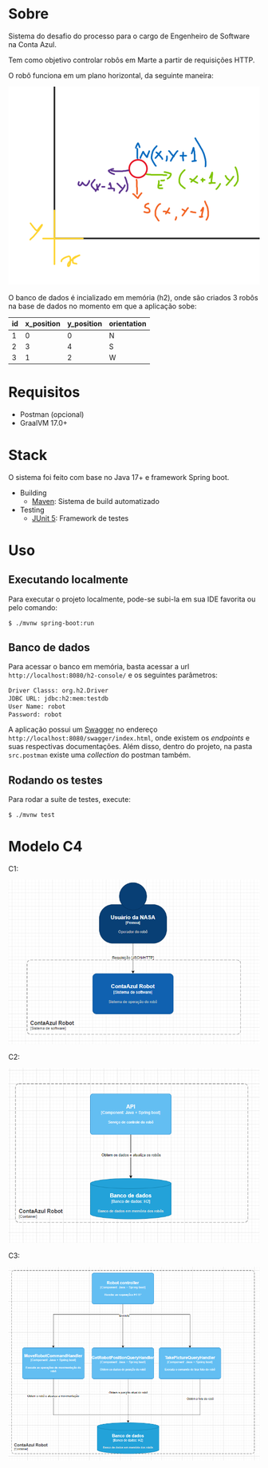 # Sobre

Sistema do desafio do processo para o cargo de Engenheiro de Software na Conta Azul. 

Tem como objetivo controlar robôs em Marte a partir de requisições HTTP.

O robô funciona em um plano horizontal, da seguinte maneira:

![img.png](img.png)

O banco de dados é incializado em memória (h2), onde são criados 3 robôs na base de dados no momento 
em que a aplicação sobe:

| id | x_position | y_position | orientation |
|----|------------|------------|-------------|
| 1  | 0          | 0          | N           |
| 2  | 3          | 4          | S           |
| 3  | 1          | 2          | W           |

# Requisitos

* Postman (opcional)
* GraalVM 17.0+

# Stack

O sistema foi feito com base no Java 17+ e framework Spring boot.

* Building
    * [Maven](https://maven.apache.org/guides/index.html): Sistema de build automatizado
* Testing
    * [JUnit 5](https://junit.org/junit5/docs/current/user-guide/): Framework de testes


# Uso

## Executando localmente

Para executar o projeto localmente, pode-se subi-la em sua IDE favorita ou pelo comando:

```
$ ./mvnw spring-boot:run
```

## Banco de dados
Para acessar o banco em memória, basta acessar a url `http://localhost:8080/h2-console/` e os seguintes parâmetros:

```
Driver Classs: org.h2.Driver
JDBC URL: jdbc:h2:mem:testdb
User Name: robot
Password: robot
```


A aplicação possui um [Swagger](https://swagger.io/) no endereço `http://localhost:8080/swagger/index.html`, 
onde existem os _endpoints_ e suas respectivas documentações. Além disso, dentro do projeto, na pasta `src.postman` 
existe uma _collection_ do postman também.

## Rodando os testes

Para rodar a suíte de testes, execute:

```
$ ./mvnw test
```

# Modelo C4

C1:

![img_1.png](img_1.png)

C2:

![img_2.png](img_2.png)

C3: 

![img_3.png](img_3.png)